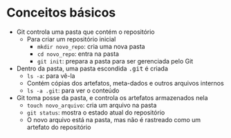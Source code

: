 Conceitos básicos
=================

- Git controla uma pasta que contém o repositório
    - Para criar um repositório inicial
        - `mkdir novo_repo`: cria uma nova pasta
        - `cd novo_repo`: entra na pasta
        - `git init`: prepara a pasta para ser gerenciada pelo Git
- Dentro da pasta, uma pasta escondida <samp>.git</samp> é criada
    - `ls -a`: para vê-la
    - Contém cópias dos artefatos, meta-dados e outros arquivos internos
    - `ls -a .git`: para ver o conteúdo
- Git toma posse da pasta, e controla os artefatos armazenados nela
    - `touch novo_arquivo`: cria um arquivo na pasta
    - `git status`: mostra o estado atual do repositório
    - O novo arquivo está na pasta, mas não é rastreado como um artefato do
      repositório
